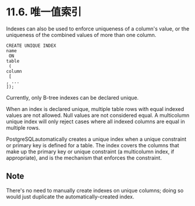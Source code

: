 # 11.6. 唯一值索引

Indexes can also be used to enforce uniqueness of a column's value, or the uniqueness of the combined values of more than one column.

```text
CREATE UNIQUE INDEX 
name
 ON 
table
 (
column
 [
, ...
]);
```

Currently, only B-tree indexes can be declared unique.

When an index is declared unique, multiple table rows with equal indexed values are not allowed. Null values are not considered equal. A multicolumn unique index will only reject cases where all indexed columns are equal in multiple rows.

PostgreSQLautomatically creates a unique index when a unique constraint or primary key is defined for a table. The index covers the columns that make up the primary key or unique constraint \(a multicolumn index, if appropriate\), and is the mechanism that enforces the constraint.

## Note

There's no need to manually create indexes on unique columns; doing so would just duplicate the automatically-created index.

